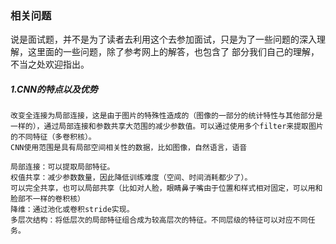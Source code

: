 ### 相关问题

说是面试题，并不是为了读者去利用这个去参加面试，只是为了一些问题的深入理解，这里面的一些问题，除了参考网上的解答，也包含了
部分我们自己的理解，不当之处欢迎指出。


##### 1.CNN的特点以及优势

    改变全连接为局部连接，这是由于图片的特殊性造成的（图像的一部分的统计特性与其他部分是一样的），通过局部连接和参数共享大范围的减少参数值。可以通过使用多个filter来提取图片的不同特征（多卷积核）。 
    CNN使用范围是具有局部空间相关性的数据，比如图像，自然语言，语音

    局部连接：可以提取局部特征。
    权值共享：减少参数数量，因此降低训练难度（空间、时间消耗都少了）。 
    可以完全共享，也可以局部共享（比如对人脸，眼睛鼻子嘴由于位置和样式相对固定，可以用和脸部不一样的卷积核）
    降维：通过池化或卷积stride实现。
    多层次结构：将低层次的局部特征组合成为较高层次的特征。不同层级的特征可以对应不同任务。

